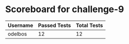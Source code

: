 # Scoreboard for challenge-9
| Username   | Passed Tests | Total Tests |
|------------|--------------|-------------|
| odelbos | 12 | 12 |

